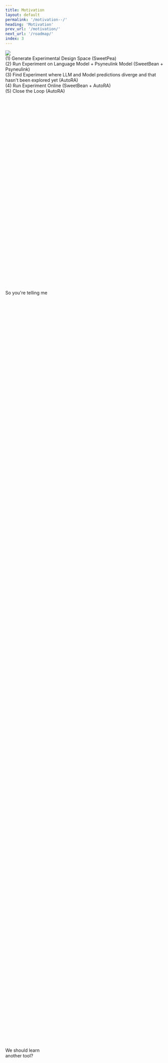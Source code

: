 ```yaml
---
title: Motivation
layout: default
permalink: '/motivation--/'
heading: 'Motivation'
prev_url: '/motivation/'
next_url: '/roadmap/'
index: 3
---
```

<div id="left" class="content-column">
<div style="position: absolute; top: 24vh" class="memetext">So you're telling me</div>
<div style="position: absolute; bottom: 16vh" class="memetext">We should learn<br>another tool?</div>
<img src="{{ '/assets/images/sceptical_dog.png' | relative_url }}" class="visualisation">
</div>
<div id="right" class="content-column">
<div class="text small">(1) Generate Experimental Design Space (SweetPea)</div>
<div class="text small">(2) Run Experiment on Language Model + Psyneulink Model (SweetBean + Psyneulink)</div>
<div class="text small">(3) Find Experiment where LLM and Model predictions diverge and that hasn't been explored yet (AutoRA)</div>
<div class="text small">(4) Run Experiment Online (SweetBean + AutoRA)</div>
<div class="text small emph">(5) Close the Loop (AutoRA)</div>
</div>